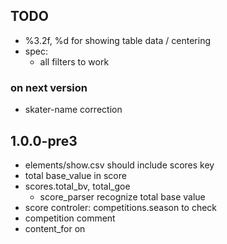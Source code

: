 ## TODO
- %3.2f, %d for showing table data / centering
- spec:
  - all filters to work

### on next version
- skater-name correction

## 1.0.0-pre3
- elements/show.csv should include scores key
- total base_value in score
- scores.total_bv, total_goe
  - score_parser recognize total base value
- score controler: competitions.season to check
- competition comment
- content_for on <title>

## 1.0.0-pre2

## 1.0.0-pre1
- pre-release
